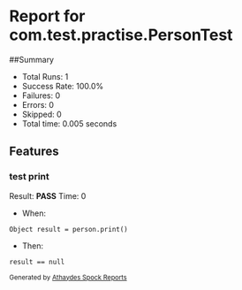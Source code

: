# Report for com.test.practise.PersonTest

##Summary

* Total Runs: 1
* Success Rate: 100.0%
* Failures: 0
* Errors:   0
* Skipped:  0
* Total time: 0.005 seconds



## Features

### test print

Result: **PASS**
Time: 0

* When: 

```
Object result = person.print()
```

* Then: 

```
result == null
```


<small>Generated by <a href="https://github.com/renatoathaydes/spock-reports">Athaydes Spock Reports</a></small>
